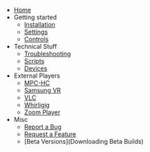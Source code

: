* [Home](Home)
* Getting started
  * [Installation](Installation)
  * [Settings](Settings)
  * [Controls](Controls)
* Technical Stuff
  * [Troubleshooting](Troubleshooting)
  * [Scripts](Scripts)
  * [Devices](Devices)
* External Players
  * [MPC-HC](MPC-HC)
  * [Samsung VR](Samsung-vr)
  * [VLC](VLC)
  * [Whirligig](Whirligig)
  * [Zoom Player](Zoom-Player)
* Misc
  * [Report a Bug](Creating-Issues-to-report-bugs-or-request-features)
  * [Request a Feature](Creating-Issues-to-report-bugs-or-request-features)
  * [Beta Versions](Downloading Beta Builds)
